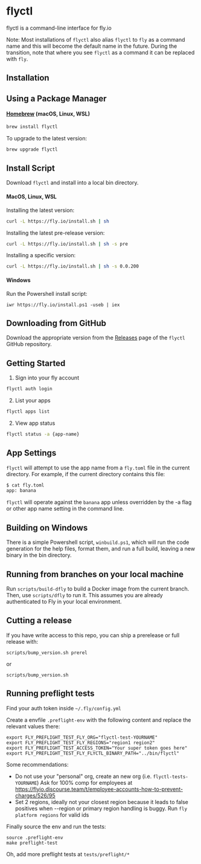 # flyctl

flyctl is a command-line interface for fly.io

Note: Most installations of `flyctl` also alias `flyctl` to `fly` as a command name and this will become the default name in the future.
During the transition, note that where you see `flyctl` as a command it can be replaced with `fly`.

## Installation

## Using a Package Manager

#### [Homebrew](https://brew.sh) (macOS, Linux, WSL)

```bash
brew install flyctl
```
To upgrade to the latest version:

```bash
brew upgrade flyctl
```

## Install Script

Download `flyctl` and install into a local bin directory.

#### MacOS, Linux, WSL

Installing the latest version:

```bash
curl -L https://fly.io/install.sh | sh
```

Installing the latest pre-release version:

```bash
curl -L https://fly.io/install.sh | sh -s pre
```

Installing a specific version:

```bash
curl -L https://fly.io/install.sh | sh -s 0.0.200
```

#### Windows

Run the Powershell install script:

```
iwr https://fly.io/install.ps1 -useb | iex
```


## Downloading from GitHub

Download the appropriate version from the [Releases](https://github.com/superfly/flyctl/releases) page of the `flyctl` GitHub repository.

## Getting Started

1. Sign into your fly account

```bash
flyctl auth login
```

2. List your apps

```bash
flyctl apps list
```

2. View app status

```bash
flyctl status -a {app-name}
```

## App Settings

`flyctl` will attempt to use the app name from a `fly.toml` file in the current directory. For example, if the current directory contains this file:


```bash
$ cat fly.toml
app: banana
```

`flyctl` will operate against the `banana` app unless overridden by the -a flag or other app name setting in the command line.

## Building on Windows

There is a simple Powershell script, `winbuild.ps1`, which will run the code generation for the help files, format them, and run a full build, leaving a new binary in the bin directory.

## Running from branches on your local machine

Run `scripts/build-dfly` to build a Docker image from the current branch. Then, use `scripts/dfly` to run it. This assumes you are already
authenticated to Fly in your local environment.

## Cutting a release

If you have write access to this repo, you can ship a prerelease or full release with:

`scripts/bump_version.sh prerel`

or

`scripts/bump_version.sh`


## Running preflight tests

Find your auth token inside `~/.fly/config.yml`

Create a envfile `.preflight-env` with the following content and replace the relevant values there:

```
export FLY_PREFLIGHT_TEST_FLY_ORG="flyctl-test-YOURNAME"
export FLY_PREFLIGHT_TEST_FLY_REGIONS="region1 region2"
export FLY_PREFLIGHT_TEST_ACCESS_TOKEN="Your super token goes here"
export FLY_PREFLIGHT_TEST_FLY_FLYCTL_BINARY_PATH="../bin/flyctl"
```

Some recommendations:
* Do not use your "personal" org, create an new org (i.e. `flyctl-tests-YOURNAME`)
  Ask for 100% comp for employees at https://flyio.discourse.team/t/employee-accounts-how-to-prevent-charges/526/95
* Set 2 regions, ideally not your closest region because it leads
  to false positives when --region or primary region handling is buggy.
	Run `fly platform regions` for valid ids

Finally source the env and run the tests:

	source .preflight-env
	make preflight-test

Oh, add more preflight tests at `tests/preflight/*`
